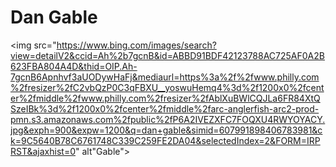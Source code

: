 <h1> Dan Gable</h1>

<img src="https://www.bing.com/images/search?view=detailV2&ccid=Ah%2b7gcnB&id=ABBD91BDF42123788AC725AF0A2B623FBA804A4D&thid=OIP.Ah-7gcnB6Apnhvf3aUODywHaFj&mediaurl=https%3a%2f%2fwww.philly.com%2fresizer%2fC2vbQzP0C3qFBXU__yoswuHemq4%3d%2f1200x0%2fcenter%2fmiddle%2fwww.philly.com%2fresizer%2fAblXuBWlCQJLa6FR84XtQSzeIBk%3d%2f1200x0%2fcenter%2fmiddle%2farc-anglerfish-arc2-prod-pmn.s3.amazonaws.com%2fpublic%2fP6A2IVEZXFC7FOQXU4RWYOYACY.jpg&exph=900&expw=1200&q=dan+gable&simid=607991898406783981&ck=9C5640B78C6761748C339C259FE2DA04&selectedIndex=2&FORM=IRPRST&ajaxhist=0" alt"Gable">

